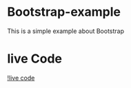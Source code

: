 # Bootstrap-example
This is a simple example about Bootstrap

# live Code
[!live code](https://abedalmajed.github.io/Bootstrap-example/)
